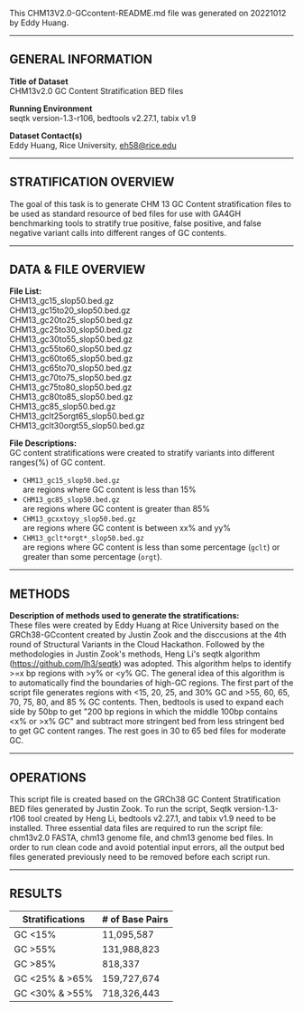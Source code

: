 This CHM13V2.0-GCcontent-README.md file was generated on 20221012 by Eddy Huang.

---
GENERAL INFORMATION
---
**Title of Dataset** \
CHM13v2.0 GC Content Stratification BED files

**Running Environment** \
seqtk version-1.3-r106, bedtools v2.27.1, tabix v1.9

**Dataset Contact(s)** \
Eddy Huang, Rice University, eh58@rice.edu

---
STRATIFICATION OVERVIEW
---
The goal of this task is to generate CHM 13 GC Content stratification files to be used as standard resource of bed files for use with GA4GH benchmarking tools to stratify true positive, false positive, and false negative variant calls into different ranges of GC contents.

---
DATA & FILE OVERVIEW
---
**File List:** \
CHM13_gc15_slop50.bed.gz  
CHM13_gc15to20_slop50.bed.gz  
CHM13_gc20to25_slop50.bed.gz  
CHM13_gc25to30_slop50.bed.gz  
CHM13_gc30to55_slop50.bed.gz  
CHM13_gc55to60_slop50.bed.gz  
CHM13_gc60to65_slop50.bed.gz  
CHM13_gc65to70_slop50.bed.gz  
CHM13_gc70to75_slop50.bed.gz  
CHM13_gc75to80_slop50.bed.gz  
CHM13_gc80to85_slop50.bed.gz  
CHM13_gc85_slop50.bed.gz  
CHM13_gclt25orgt65_slop50.bed.gz  
CHM13_gclt30orgt55_slop50.bed.gz 

**File Descriptions:** \
GC content stratifications were created to stratify variants into different ranges(%) of GC content. 

- `CHM13_gc15_slop50.bed.gz`  
are regions where GC content is less than 15%
- `CHM13_gc85_slop50.bed.gz`  
are regions where GC content is greater than 85%
- `CHM13_gcxxtoyy_slop50.bed.gz`  
are regions where GC content is between xx% and yy%
- `CHM13_gclt*orgt*_slop50.bed.gz`  
are regions where GC content is less than some percentage (`gclt`) or greater than some percentage (`orgt`).

---
METHODS
---
**Description of methods used to generate the stratifications:** \
These files were created by Eddy Huang at Rice University based on the GRCh38-GCcontent created by Justin Zook and the disccusions at the 4th round of Structural Variants in the Cloud Hackathon. Followed by the methodologies in Justin Zook's methods, Heng Li's seqtk algorithm (https://github.com/lh3/seqtk) was adopted. This algorithm helps to identify  >=x bp regions with  >y% or <y% GC. The general idea of this algorithm is to automatically find the boundaries of high-GC regions.
The first part of the script file generates regions with <15, 20, 25, and 30% GC and >55, 60, 65, 70, 75, 80, and 85 % GC contents. Then, bedtools is used to expand each side by 50bp to get "200 bp regions in which the middle 100bp contains <x% or >x% GC" and subtract more stringent bed from less stringent bed to get GC content ranges. The rest goes in 30 to 65 bed files for moderate GC.

---
OPERATIONS
---
This script file is created based on the GRCh38 GC Content Stratification BED files generated by Justin Zook. To run the script, Seqtk version-1.3-r106 tool created by Heng Li, bedtools v2.27.1, and tabix v1.9 need to be installed. Three essential data files are required to run the script file: chm13v2.0 FASTA, chm13 genome file, and chm13 genome bed files. In order to run clean code and avoid potential input errors, all the output bed files generated previously need to be removed before each script run.

---
RESULTS
---
| Stratifications  | # of Base Pairs |
| ------------- | ------------- |
| GC <15% | 11,095,587 |
| GC >55% | 131,988,823 |
| GC >85% | 818,337 |
| GC <25% & >65% | 159,727,674 |
| GC <30% & >55% | 718,326,443 |

